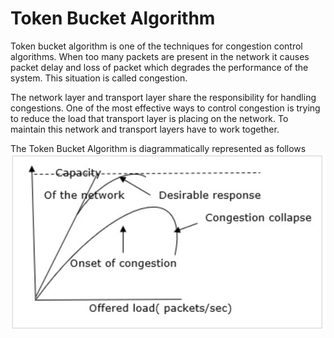 # Token Bucket Algorithm
Token bucket algorithm is one of the techniques for congestion control algorithms. When too many packets are present in the network it causes packet delay and loss of packet which degrades the performance of the system. This situation is called congestion.

The network layer and transport layer share the responsibility for handling congestions. One of the most effective ways to control congestion is trying to reduce the load that transport layer is placing on the network. To maintain this network and transport layers have to work together.

The Token Bucket Algorithm is diagrammatically represented as follows
![Token Bucket Algorithm](./Images/fig.png)
